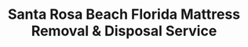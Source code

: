 ---
layout: location.njk
title: Santa Rosa Beach Florida Mattress Removal & Disposal Service
description: Professional mattress removal along 30A corridor in Santa Rosa Beach, FL. Next-day pickup  Serving vacation rentals, property managers, Seaside, WaterColor, Grayton Beach.
permalink: /mattress-removal/florida/santa-rosa-beach/
city: Santa Rosa Beach
state: Florida
stateSlug: florida
tier: 3
coordinates:
  lat: 30.3877
  lng: -86.1513
pricing:
  startingPrice: 125
  single: 125
  queen: 155
  king: 180
  boxSpring: 30
neighborhoods:
  - name: "Seaside"
    zipCodes: ["32459"]
  - name: "WaterColor"
    zipCodes: ["32459"]
  - name: "Grayton Beach"
    zipCodes: ["32459"]
  - name: "Blue Mountain Beach"
    zipCodes: ["32459"]
  - name: "Seagrove Beach"
    zipCodes: ["32459"]
  - name: "Point Washington"
    zipCodes: ["32459"]
  - name: "Gulf Place"
    zipCodes: ["32459"]
  - name: "Dune Allen Beach"
    zipCodes: ["32459"]
  - name: "Inlet Beach"
    zipCodes: ["32461"]
  - name: "Seacrest Beach"
    zipCodes: ["32461"]
  - name: "Rosemary Beach"
    zipCodes: ["32461"]
  - name: "30A Corridor"
    zipCodes: ["32459", "32461"]
zipCodes: ["32459", "32461"]
recyclingPartners:
  - "WM (Waste Management) Santa Rosa Beach"
  - "Walton County Waste Management"
  - "WM Fort Walton Beach Recycling Facility"
  - "Republic Services"
localRegulations: ""
nearbyCities: [
  {
    "name": "Destin",
    "slug": "destin",
    "distance": 25,
    "isSuburb": false
  },
  {
    "name": "Panama City Beach",
    "slug": "panama-city-beach",
    "distance": 45,
    "isSuburb": false
  },
  {
    "name": "Pensacola",
    "slug": "pensacola",
    "distance": 85,
    "isSuburb": false
  },
  {
    "name": "Fort Walton Beach",
    "slug": "fort-walton-beach",
    "distance": 35,
    "isSuburb": false
  }
]
reviews:
  count: 156
  featured:
    - author: "Sarah M."
      neighborhood: "Seaside"
      rating: 5
      text: "Perfect service for our vacation rental property! They coordinated with our property management company and handled the pickup between guest stays. The team understood our tight turnover schedule and arrived exactly when promised. Essential service for 30A rental properties."
    - author: "David L."
      neighborhood: "WaterColor"
      rating: 5
      text: "Called them Tuesday for our luxury beach home, pickup Wednesday morning. Living in a premium 30A community, we needed professionals who understand the area's standards. They were respectful, efficient, and handled our king mattress set removal perfectly."
    - author: "Jennifer K."
      neighborhood: "Grayton Beach"
      rating: 5
      text: "Excellent experience during peak season! They managed to squeeze us in during Memorial Day weekend when our vacation rental needed quick mattress replacement. Much easier than dealing with county bulk pickup. Highly recommend for property managers."
    - author: "Michael R."
      neighborhood: "Blue Mountain Beach"
      rating: 5
      text: "Outstanding service for our beachfront property. They coordinated with our HOA requirements and navigated the beach access restrictions flawlessly. The crew was professional and understood the unique logistics of 30A corridor properties."
    - author: "Amanda P."
      neighborhood: "Seagrove Beach"
      rating: 5
      text: "Great timing and coordination! We manage multiple vacation rentals along 30A and they handled pickups at three properties in one day. Professional service that understands the property management business. Will definitely use again."
    - author: "Robert T."
      neighborhood: "Point Washington"
      rating: 5
      text: "Quick turnaround for our seasonal home. They understood the area's seasonal demands and worked around our rental schedule perfectly. Fair pricing and excellent service. Much more convenient than hauling to the county landfill ourselves."
faqs:
  - question: "How quickly can you pick up mattresses along the 30A corridor?"
    answer: "We provide next-day pickup service throughout Santa Rosa Beach and all 30A communities including Seaside, WaterColor, Grayton Beach, Blue Mountain Beach, Seagrove Beach, and Gulf Place. Call (720) 263-6094 or book online to schedule your removal."
  - question: "Do you serve vacation rentals and property management companies?"
    answer: "Yes, we specialize in vacation rental and property management services throughout the 30A corridor. We coordinate with property management companies, work within rental turnover schedules, and handle multiple properties efficiently during peak season."
  - question: "What's included in your Santa Rosa Beach mattress removal service?"
    answer: "Complete service includes pickup from any 30A location, coordination with property managers and HOAs, navigation of beach access restrictions, and eco-friendly disposal. No hidden fees anywhere along the Emerald Coast."
  - question: "Can you handle luxury beach homes and resort properties?"
    answer: "Absolutely. Our team regularly serves luxury beach homes, resort properties, and premium vacation rentals throughout Seaside, WaterColor, and all 30A communities. We understand the high standards expected in these exclusive coastal properties."
  - question: "Do you work during peak season and rental turnovers?"
    answer: "Yes, we operate year-round including peak summer season, Memorial Day, and Spring Break periods. Our team is experienced with vacation rental turnovers and the high-volume demands during seasonal transitions along the Emerald Coast."
  - question: "What are your rates for Santa Rosa Beach mattress removal?"
    answer: "Pricing starts at $125 for one piece, $155 for two pieces, and $180 for three pieces. This covers pickup anywhere along 30A with no additional fees for beach access, luxury properties, or premium communities."
  - question: "Are you licensed for Walton County regulations?"
    answer: "Yes, we're fully licensed and compliant with all Walton County waste disposal regulations. We coordinate with WM and handle all proper disposal documentation so you don't have to wait for monthly bulk pickup or drive to the county landfill."
  - question: "How do you handle disposal and recycling in Walton County?"
    answer: "Since 2011, we've recycled over 1 million mattresses across Florida. We recycle over 80% of mattresses we collect and donate when possible. All disposal meets Walton County environmental standards through certified facilities, supporting Santa Rosa Beach's commitment to protecting the Emerald Coast environment."
schema:
  "@context": "https://schema.org"
  "@type": "LocalBusiness"
  "name": "A Bedder World Santa Rosa Beach"
  "image": "https://www.abedderworld.com/images/mattress-removal-service.jpg"
  "address":
    "@type": "PostalAddress"
    "addressLocality": "Santa Rosa Beach"
    "addressRegion": "FL"
    "addressCountry": "US"
  "geo":
    "@type": "GeoCoordinates"
    "latitude": 30.3877
    "longitude": -86.1513
  "telephone": "(720) 263-6094"
  "url": "https://www.abedderworld.com/mattress-removal/florida/santa-rosa-beach/"
  "priceRange": "$125-$180"
  "serviceArea": "Santa Rosa Beach, FL"
  "aggregateRating":
    "@type": "AggregateRating"
    "ratingValue": "4.9"
    "reviewCount": "156"
  "openingHours": "Mo-Su 08:00-20:00"
pageContent:
  heroDescription: |
    Professional mattress removal service for Santa Rosa Beach's premium vacation rental market along the famous 30A corridor. We serve luxury beach homes, resort properties, and vacation rentals throughout Seaside, WaterColor, Grayton Beach, and all Emerald Coast communities with expertise in property management coordination and seasonal rental turnovers.

  aboutService: |
    Santa Rosa Beach's 22,000+ residents and countless seasonal visitors enjoy Florida's premier Emerald Coast destination, featuring world-renowned 30A corridor communities like Seaside, WaterColor, and Grayton Beach. The area's luxury vacation rental economy, seasonal tourism patterns, and premium property management requirements create specific mattress removal challenges requiring expertise in rental turnovers, property manager coordination, and beach access logistics.
    
    Since 2011, we've served Florida communities with eco-friendly mattress removal, recycling over 80% of collected mattresses instead of sending them to landfills. Walton County requires monthly bulk pickup coordination with WM or transport to the county landfill in DeFuniak Springs, but our professional service handles vacation rental schedules, property management needs, and seasonal demands while prioritizing environmental stewardship through proven recycling partnerships.

  serviceAreasIntro: |
    We provide comprehensive mattress removal throughout Santa Rosa Beach's distinctive 30A corridor communities, from Seaside's iconic architecture to WaterColor's luxury amenities and Grayton Beach's artistic charm. Our service handles vacation rental turnovers, property management coordination, and seasonal resident needs while navigating beach access requirements and premium community standards.

  regulationsCompliance: |
    We handle all Walton County disposal requirements seamlessly for our Santa Rosa Beach customers. While county regulations require monthly bulk pickup scheduling or 45-mile drives to DeFuniak Springs landfill, our professional service eliminates these hassles entirely. We provide immediate next-day pickup throughout the 30A corridor, manage all regulatory compliance and disposal documentation, and prioritize recycling over 80% of mattresses through our certified partners - so you can focus on your vacation rental business while we handle everything properly and legally.

  environmentalImpact: |
    Since 2011, we've been Florida's trusted mattress recycling experts with over 1 million mattresses recycled statewide. Our eco-friendly service recycles over 80% of mattresses we collect, diverting them from Walton County landfills while protecting Santa Rosa Beach's pristine Emerald Coast environment. We donate mattresses in good condition when possible and recover steel springs, foam, and fabric through certified recycling partnerships that support the 30A corridor's commitment to environmental preservation.

  howItWorksScheduling: |
    Next-day pickup available throughout Santa Rosa Beach with scheduling that works around vacation rental turnovers, seasonal tourism demands, and property management schedules. We coordinate with 30A property management companies, luxury resort properties, and seasonal residents throughout Walton County.

  howItWorksService: |
    Our team handles everything from luxury beach home logistics to vacation rental property coordination. We navigate 30A corridor access requirements, work with HOA guidelines and property management protocols, and manage the unique scheduling demands of Florida's premier vacation destination while maintaining the professional standards expected throughout Santa Rosa Beach's exclusive communities.

  howItWorksDisposal: |
    We prioritize recycling over 80% of mattresses through our certified Florida partners, recovering steel springs, foam, and fabric for reuse. Only non-recyclable materials go to approved Walton County facilities with full environmental compliance documentation. All disposal handled to meet county standards while supporting Santa Rosa Beach's commitment to protecting the Emerald Coast environment through our proven recycling expertise.

  sidebarStats:
    mattressesRemoved: "2,800"

  contactContent: |
    Schedule Santa Rosa Beach mattress removal by calling (720) 263-6094 or booking online. Our service coordinates with vacation rental schedules, property management requirements, and seasonal tourism demands. We provide confirmed arrival windows and work within 30A corridor community standards.

    Priority pickup serves urgent situations like vacation rental turnovers, seasonal property preparations, or luxury home staging needs. Our understanding of Santa Rosa Beach's unique vacation rental economy and seasonal patterns ensures efficient service that respects property management schedules and maintains the high standards expected throughout Florida's premier Emerald Coast destination.
---